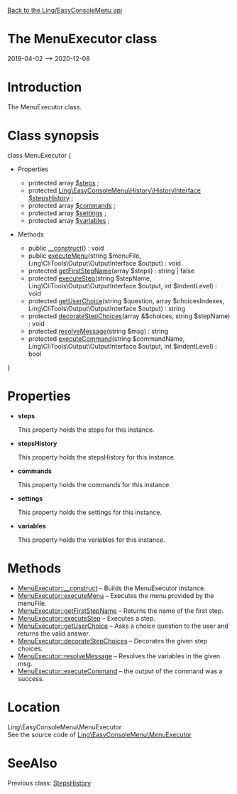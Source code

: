 [Back to the Ling/EasyConsoleMenu api](https://github.com/lingtalfi/EasyConsoleMenu/blob/master/doc/api/Ling/EasyConsoleMenu.md)



The MenuExecutor class
================
2019-04-02 --> 2020-12-08






Introduction
============

The MenuExecutor class.



Class synopsis
==============


class <span class="pl-k">MenuExecutor</span>  {

- Properties
    - protected array [$steps](#property-steps) ;
    - protected [Ling\EasyConsoleMenu\History\HistoryInterface](https://github.com/lingtalfi/EasyConsoleMenu/blob/master/doc/api/Ling/EasyConsoleMenu/History/HistoryInterface.md) [$stepsHistory](#property-stepsHistory) ;
    - protected array [$commands](#property-commands) ;
    - protected array [$settings](#property-settings) ;
    - protected array [$variables](#property-variables) ;

- Methods
    - public [__construct](https://github.com/lingtalfi/EasyConsoleMenu/blob/master/doc/api/Ling/EasyConsoleMenu/MenuExecutor/__construct.md)() : void
    - public [executeMenu](https://github.com/lingtalfi/EasyConsoleMenu/blob/master/doc/api/Ling/EasyConsoleMenu/MenuExecutor/executeMenu.md)(string $menuFile, Ling\CliTools\Output\OutputInterface $output) : void
    - protected [getFirstStepName](https://github.com/lingtalfi/EasyConsoleMenu/blob/master/doc/api/Ling/EasyConsoleMenu/MenuExecutor/getFirstStepName.md)(array $steps) : string | false
    - protected [executeStep](https://github.com/lingtalfi/EasyConsoleMenu/blob/master/doc/api/Ling/EasyConsoleMenu/MenuExecutor/executeStep.md)(string $stepName, Ling\CliTools\Output\OutputInterface $output, int $indentLevel) : void
    - protected [getUserChoice](https://github.com/lingtalfi/EasyConsoleMenu/blob/master/doc/api/Ling/EasyConsoleMenu/MenuExecutor/getUserChoice.md)(string $question, array $choicesIndexes, Ling\CliTools\Output\OutputInterface $output) : string
    - protected [decorateStepChoices](https://github.com/lingtalfi/EasyConsoleMenu/blob/master/doc/api/Ling/EasyConsoleMenu/MenuExecutor/decorateStepChoices.md)(array &$choices, string $stepName) : void
    - protected [resolveMessage](https://github.com/lingtalfi/EasyConsoleMenu/blob/master/doc/api/Ling/EasyConsoleMenu/MenuExecutor/resolveMessage.md)(string $msg) : string
    - protected [executeCommand](https://github.com/lingtalfi/EasyConsoleMenu/blob/master/doc/api/Ling/EasyConsoleMenu/MenuExecutor/executeCommand.md)(string $commandName, Ling\CliTools\Output\OutputInterface $output, int $indentLevel) : bool

}




Properties
=============

- <span id="property-steps"><b>steps</b></span>

    This property holds the steps for this instance.
    
    

- <span id="property-stepsHistory"><b>stepsHistory</b></span>

    This property holds the stepsHistory for this instance.
    
    

- <span id="property-commands"><b>commands</b></span>

    This property holds the commands for this instance.
    
    

- <span id="property-settings"><b>settings</b></span>

    This property holds the settings for this instance.
    
    

- <span id="property-variables"><b>variables</b></span>

    This property holds the variables for this instance.
    
    



Methods
==============

- [MenuExecutor::__construct](https://github.com/lingtalfi/EasyConsoleMenu/blob/master/doc/api/Ling/EasyConsoleMenu/MenuExecutor/__construct.md) &ndash; Builds the MenuExecutor instance.
- [MenuExecutor::executeMenu](https://github.com/lingtalfi/EasyConsoleMenu/blob/master/doc/api/Ling/EasyConsoleMenu/MenuExecutor/executeMenu.md) &ndash; Executes the menu provided by the menuFile.
- [MenuExecutor::getFirstStepName](https://github.com/lingtalfi/EasyConsoleMenu/blob/master/doc/api/Ling/EasyConsoleMenu/MenuExecutor/getFirstStepName.md) &ndash; Returns the name of the first step.
- [MenuExecutor::executeStep](https://github.com/lingtalfi/EasyConsoleMenu/blob/master/doc/api/Ling/EasyConsoleMenu/MenuExecutor/executeStep.md) &ndash; Executes a step.
- [MenuExecutor::getUserChoice](https://github.com/lingtalfi/EasyConsoleMenu/blob/master/doc/api/Ling/EasyConsoleMenu/MenuExecutor/getUserChoice.md) &ndash; Asks a choice question to the user and returns the valid answer.
- [MenuExecutor::decorateStepChoices](https://github.com/lingtalfi/EasyConsoleMenu/blob/master/doc/api/Ling/EasyConsoleMenu/MenuExecutor/decorateStepChoices.md) &ndash; Decorates the given step choices.
- [MenuExecutor::resolveMessage](https://github.com/lingtalfi/EasyConsoleMenu/blob/master/doc/api/Ling/EasyConsoleMenu/MenuExecutor/resolveMessage.md) &ndash; Resolves the variables in the given msg.
- [MenuExecutor::executeCommand](https://github.com/lingtalfi/EasyConsoleMenu/blob/master/doc/api/Ling/EasyConsoleMenu/MenuExecutor/executeCommand.md) &ndash; the output of the command was a success.





Location
=============
Ling\EasyConsoleMenu\MenuExecutor<br>
See the source code of [Ling\EasyConsoleMenu\MenuExecutor](https://github.com/lingtalfi/EasyConsoleMenu/blob/master/MenuExecutor.php)



SeeAlso
==============
Previous class: [StepsHistory](https://github.com/lingtalfi/EasyConsoleMenu/blob/master/doc/api/Ling/EasyConsoleMenu/History/StepsHistory.md)<br>
